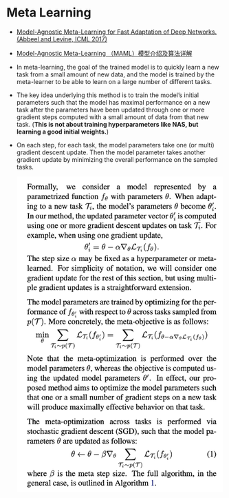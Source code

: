 # Meta Learning

- [Model-Agnostic Meta-Learning for Fast Adaptation of Deep Networks. (Abbeel and Levine, ICML 2017)](http://proceedings.mlr.press/v70/finn17a/finn17a.pdf)

- [Model-Agnostic Meta-Learning （MAML）模型介绍及算法详解](https://zhuanlan.zhihu.com/p/57864886)

- In meta-learning, the goal of the trained model is to quickly learn a new task from a small amount of new data, and the model is trained by the meta-learner to be able to learn on a large number of different tasks.

- The key idea underlying this method is to train the model’s initial parameters such that the model has maximal performance on a new task after the parameters have been updated through one or more gradient steps computed with a small amount of data from that new task. (**This is not about training hyperparameters like NAS, but learning a good initial weights.**)

- On each step, for each task, the model parameters take one (or multi) gradient descent update. Then the model parameter takes another gradient update by minimizing the overall performance on the sampled tasks.

  ![](./pic/meta.png)